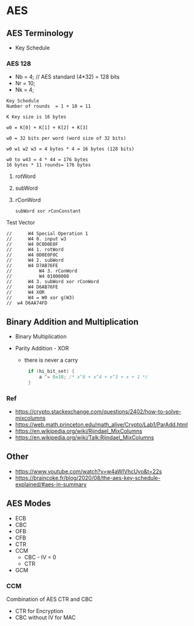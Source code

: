 # AES
## AES Terminology
* Key Schedule
  
### AES 128
* Nb = 4; // AES standard (4*32) = 128 bits
* Nr = 10;
* Nk = 4;

```
Key Schedule
Number of rounds  = 1 + 10 = 11

K Key size is 16 bytes

w0 = K[0] + K[1] + K[2] + K[3]
 
w0 = 32 bits per word (word size of 32 bits)

w0 w1 w2 w3 = 4 bytes * 4 = 16 bytes (128 bits)

w0 to w43 = 4 * 44 = 176 bytes
16 bytes * 11 rounds= 176 bytes

```

1. rotWord
2. subWord
3. rConWord
   
       subWord xor rConConstant
   
Test Vector 
```
//		W4 Special Operation 1
//	    W4 0. input w3
//	    W4 0C0D0E0F
//	    W4 1. rotWord
//	    W4 0D0E0F0C
//	    W4 2. subWord
//	    W4 D7AB76FE
//	        W4 3. rConWord
//	        W4 01000000
//	    W4 3. subWord xor rConWord
//	    W4 D6AB76FE
//	    W4 XOR
//	    W4 = W0 xor g(W3)
//	w4 D6AA74FD
```
## Binary Addition and Multiplication

* Binary Multiplication

* Parity Addition - XOR
    * there is never a carry
``` c
        if (hi_bit_set) {
            a ^= 0x1B; /* x^8 + x^4 + x^3 + x + 1 */
        }
```

### Ref
* https://crypto.stackexchange.com/questions/2402/how-to-solve-mixcolumns
* https://web.math.princeton.edu/math_alive/Crypto/Lab1/ParAdd.html
* https://en.wikipedia.org/wiki/Rijndael_MixColumns
* https://en.wikipedia.org/wiki/Talk:Rijndael_MixColumns

## Other
* https://www.youtube.com/watch?v=w4aWIVhcUyo&t=22s
* https://braincoke.fr/blog/2020/08/the-aes-key-schedule-explained/#aes-in-summary

## AES Modes

* ECB
* CBC
* OFB
* CFB
* CTR
* CCM
  * CBC - IV = 0
  * CTR
* GCM
  
### CCM
Combination of AES CTR and CBC
* CTR for Encryption
* CBC without IV for MAC
